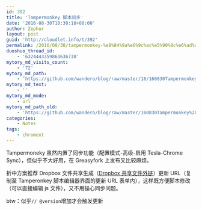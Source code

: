 ```yaml
---
id: 392
title: 'Tampermonkey 脚本同步'
date: '2016-08-30T10:30:18+08:00'
author: Zephur
layout: post
guid: 'http://cloudlet.info/t/392'
permalink: /2016/08/30/tampermonkey-%e8%84%9a%e6%9c%ac%e5%90%8c%e6%ad%a5/
duoshuo_thread_id:
    - '6324443359863636738'
mytory_md_visits_count:
    - '72'
mytory_md_path:
    - 'https://github.com/wandero/blog/raw/master/16/160830Tampermonkey%20%E8%84%9A%E6%9C%AC%E5%90%8C%E6%AD%A5.md'
mytory_md_text:
    - ''
mytory_md_mode:
    - url
mytory_md_path_old:
    - 'https://github.com/wandero/blog/raw/master/160830Tampermonkey%20%E8%84%9A%E6%9C%AC%E5%90%8C%E6%AD%A5.md'
categories:
    - Notes
tags:
    - chromext
---
```


Tampermoneky 虽然内置了同步功能（配置模式-高级-启用 Tesla-Chrome Sync），但似乎不大好用，在 Greasyfork 上发布又比较麻烦。

折中方案推荐 Dropbox 文件共享生成（[Dropbox 共享文件外链](http://cloudlet.info/t/390)）更新 URL（复制至 Tamperonkey 脚本编辑器界面的更新 URL 表单内），这样既方便脚本修改（可以直接编辑 js 文件），又不用操心同步问题。

btw：似乎`// @version`增加才会触发更新